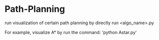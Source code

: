 # Path-Planning

run visualization of certain path planning by directly run <algo_name>.py

For example, visualize A* by run the command: 
'python Astar.py'
